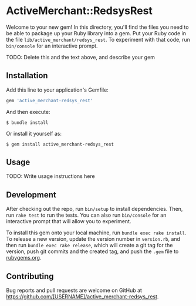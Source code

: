 # ActiveMerchant::RedsysRest

Welcome to your new gem! In this directory, you'll find the files you need to be able to package up your Ruby library into a gem. Put your Ruby code in the file `lib/active_merchant/redsys_rest`. To experiment with that code, run `bin/console` for an interactive prompt.

TODO: Delete this and the text above, and describe your gem

## Installation

Add this line to your application's Gemfile:

```ruby
gem 'active_merchant-redsys_rest'
```

And then execute:

    $ bundle install

Or install it yourself as:

    $ gem install active_merchant-redsys_rest

## Usage

TODO: Write usage instructions here

## Development

After checking out the repo, run `bin/setup` to install dependencies. Then, run `rake test` to run the tests. You can also run `bin/console` for an interactive prompt that will allow you to experiment.

To install this gem onto your local machine, run `bundle exec rake install`. To release a new version, update the version number in `version.rb`, and then run `bundle exec rake release`, which will create a git tag for the version, push git commits and the created tag, and push the `.gem` file to [rubygems.org](https://rubygems.org).

## Contributing

Bug reports and pull requests are welcome on GitHub at https://github.com/[USERNAME]/active_merchant-redsys_rest.
